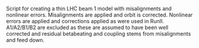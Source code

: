 Script for creating a thin LHC beam 1 model with misalignments and nonlinear errors.
Misalignments are applied and orbit is corrected.
Nonlinear errors are applied and corrections applied as were used in RunII.
A1/A2/B1/B2 are excluded as these are assumed to have been well corrected and residual betabeating and
coupling stems from misalignments and feed down.
